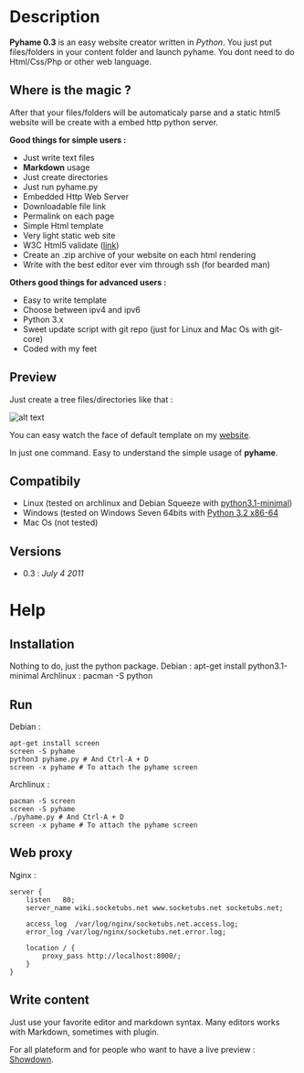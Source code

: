 # Description

__Pyhame 0.3__ is an easy website creator written in _Python_.
You just put files/folders in your content folder and launch pyhame.
You dont need to do Html/Css/Php or other web language.

## Where is the magic ?

After that your files/folders will be automaticaly parse and a static html5 website will be create with a embed http python server.

__Good things for simple users :__

  - Just write text files
  - __Markdown__ usage
  - Just create directories
  - Just run pyhame.py
  - Embedded Http Web Server
  - Downloadable file link
  - Permalink on each page
  - Simple Html template
  - Very light static web site
  - W3C Html5 validate ([link](http://validator.w3.org/check?uri=http%3A%2F%2Fsocketubs.net%2F))
  - Create an .zip archive of your website on each html rendering
  - Write with the best editor ever vim through ssh (for bearded man)		

__Others good things for advanced users :__

  - Easy to write template
  - Choose between ipv4 and ipv6
  - Python 3.x
  - Sweet update script with git repo (just for Linux and Mac Os with git-core)
  - Coded with my feet

## Preview

Just create a tree files/directories like that :

![alt text](http://mail.socketubs.net/tree_screen.png "Tree files")

You can easy watch the face of default template on my [website](http://socketubs.net).

In just one command. Easy to understand the simple usage of __pyhame__.

## Compatibily

  - Linux (tested on archlinux and Debian Squeeze with [python3.1-minimal](http://packages.debian.org/squeeze/python3.1-minimal))
  - Windows (tested on Windows Seven 64bits with [Python 3.2 x86-64](http://www.python.org/download/releases/3.2/)
  - Mac Os (not tested)

## Versions

  - 0.3 : _July 4 2011_

# Help

## Installation

Nothing to do, just the python package.
Debian :
	apt-get install python3.1-minimal
Archlinux :
	pacman -S python

## Run

Debian :

	apt-get install screen
	screen -S pyhame
	python3 pyhame.py # And Ctrl-A + D
	screen -x pyhame # To attach the pyhame screen

Archlinux :

	pacman -S screen
	screen -S pyhame
	./pyhame.py # And Ctrl-A + D
	screen -x pyhame # To attach the pyhame screen

## Web proxy

Nginx :

	server {
    	listen   80;
	    server_name wiki.socketubs.net www.socketubs.net socketubs.net;
	
    	access_log  /var/log/nginx/socketubs.net.access.log;
	    error_log /var/log/nginx/socketubs.net.error.log;
	
	    location / {
	        proxy_pass http://localhost:8000/;
	    }
	}

## Write content

Just use your favorite editor and markdown syntax.
Many editors works with Markdown, sometimes with plugin.

For all plateform and for people who want to have a live preview : [Showdown](http://softwaremaniacs.org/playground/showdown-highlight/).
